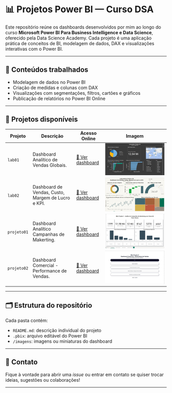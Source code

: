 # 📊 Projetos Power BI — Curso DSA

Este repositório reúne os dashboards desenvolvidos por mim ao longo do curso **Microsoft Power BI Para Business Intelligence e Data Science**, oferecido pela Data Science Academy.
Cada projeto é uma aplicação prática de conceitos de BI, modelagem de dados, DAX e visualizações interativas com o Power BI.

---

## 🧠 Conteúdos trabalhados

- Modelagem de dados no Power BI
- Criação de medidas e colunas com DAX
- Visualizações com segmentações, filtros, cartões e gráficos
- Publicação de relatórios no Power BI Online

---

## 📁 Projetos disponíveis

| Projeto      | Descrição                                     | Acesso Online            | Imagem                     |
|--------------|-----------------------------------------------|---------------------------|-----------------------------|
| `lab01`      | Dashboard Analítico de Vendas Globais.  | [🔗 Ver dashboard]() | ![](./lab01/imagens/dash1.jpg) | [📂 Acessar](./lab01) |
| `lab02`      | Dashboard de Vendas, Custo, Margem de Lucro e KPI.   | [🔗 Ver dashboard]() | ![](./lab02/imagens/dash2.jpg) | [📂 Acessar](./lab02) |
| `projeto01`  | Dashboard Analítico Campanhas de Makerting. | [🔗 Ver dashboard]() | ![](./projeto01/imagens/dash3.jpg) | [📂 Acessar](./projeto01) |
| `projeto02`  | Dashboard Comercial - Performance de Vendas. | [🔗 Ver dashboard]() | ![](./projeto02/imagens/dash4.jpg) | [📂 Acessar](./projeto02) |


---

## 🗂 Estrutura do repositório

Cada pasta contém:

- `README.md`: descrição individual do projeto
- `.pbix`: arquivo editável do Power BI
- `/imagens`: imagens ou miniaturas do dashboard

---

## 💬 Contato

Fique à vontade para abrir uma *issue* ou entrar em contato se quiser trocar ideias, sugestões ou colaborações!

---